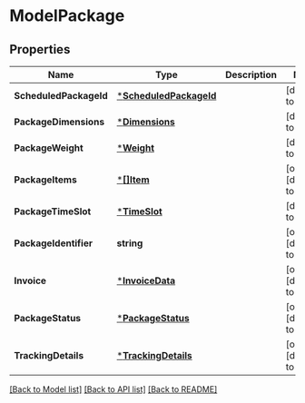 # ModelPackage

## Properties
Name | Type | Description | Notes
------------ | ------------- | ------------- | -------------
**ScheduledPackageId** | [***ScheduledPackageId**](ScheduledPackageId.md) |  | [default to null]
**PackageDimensions** | [***Dimensions**](Dimensions.md) |  | [default to null]
**PackageWeight** | [***Weight**](Weight.md) |  | [default to null]
**PackageItems** | [***[]Item**](array.md) |  | [optional] [default to null]
**PackageTimeSlot** | [***TimeSlot**](TimeSlot.md) |  | [default to null]
**PackageIdentifier** | **string** |  | [optional] [default to null]
**Invoice** | [***InvoiceData**](InvoiceData.md) |  | [optional] [default to null]
**PackageStatus** | [***PackageStatus**](PackageStatus.md) |  | [optional] [default to null]
**TrackingDetails** | [***TrackingDetails**](TrackingDetails.md) |  | [optional] [default to null]

[[Back to Model list]](../README.md#documentation-for-models) [[Back to API list]](../README.md#documentation-for-api-endpoints) [[Back to README]](../README.md)

